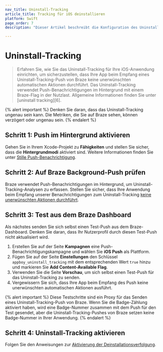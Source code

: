 ```yaml
---
nav_title: Uninstall-Tracking
article_title: Tracking für iOS deinstallieren
platform: Swift
page_order: 7
description: "Dieser Artikel beschreibt die Konfiguration des Uninstall-Trackings für das Swift SDK."

---
```


# Uninstall-Tracking

> Erfahren Sie, wie Sie das Uninstall-Tracking für Ihre iOS-Anwendung einrichten, um sicherzustellen, dass Ihre App beim Empfang eines Uninstall-Tracking-Push von Braze keine unerwünschten automatischen Aktionen durchführt. Das Uninstall-Tracking verwendet Push-Benachrichtigungen im Hintergrund mit einem Braze-Flag in der Nutzlast. Allgemeine Informationen finden Sie unter [uninstall tracking][6].

{% alert important %}
Denken Sie daran, dass das Uninstall-Tracking ungenau sein kann. Die Metriken, die Sie auf Braze sehen, können verzögert oder ungenau sein.
{% endalert %}

## Schritt 1: Push im Hintergrund aktivieren

Gehen Sie in Ihrem Xcode-Projekt zu **Fähigkeiten** und stellen Sie sicher, dass die **Hintergrundmodi** aktiviert sind. Weitere Informationen finden Sie unter [Stille Push-Benachrichtigung]({{site.baseurl}}/developer_guide/platform_integration_guides/swift/push_notifications/silent_push_notifications/).

## Schritt 2: Auf Braze Background-Push prüfen

Braze verwendet Push-Benachrichtigungen im Hintergrund, um Uninstall-Tracking-Analysen zu erfassen. Stellen Sie sicher, dass Ihre Anwendung beim Empfang unserer Benachrichtigungen zum Uninstall-Tracking [keine unerwünschten Aktionen durchführt]({{site.baseurl}}/developer_guide/platform_integration_guides/swift/push_notifications/customization/ignoring_internal_push/).

## Schritt 3: Test aus dem Braze Dashboard

Als nächstes senden Sie sich selbst einen Test-Push aus dem Braze-Dashboard. Denken Sie daran, dass Ihr Nutzerprofil durch diesen Test-Push nicht aktualisiert wird.

1. Erstellen Sie auf der Seite **Kampagnen** eine Push-Benachrichtigungskampagne und wählen Sie **iOS Push** als Plattform.
2. Fügen Sie auf der Seite **Einstellungen** den Schlüssel `appboy_uninstall_tracking` mit dem entsprechenden Wert `true` hinzu und markieren Sie **Add Content-Available Flag**.
3. Verwenden Sie die Seite **Vorschau**, um sich selbst einen Test-Push für das Uninstall-Tracking zu senden.
4. Vergewissern Sie sich, dass Ihre App beim Empfang des Push keine unerwünschten automatischen Aktionen ausführt.

{% alert important %}
Diese Testschritte sind ein Proxy für das Senden eines Uninstall-Tracking-Push von Braze. Wenn Sie die Badge-Zählung aktiviert haben, wird eine Badge-Nummer zusammen mit dem Push für den Test gesendet, aber die Uninstall-Tracking-Pushes von Braze setzen keine Badge-Nummer in Ihrer Anwendung.
{% endalert %}

## Schritt 4: Uninstall-Tracking aktivieren

Folgen Sie den Anweisungen zur [Aktivierung der Deinstallationsverfolgung]({{site.baseurl}}/user_guide/data_and_analytics/tracking/uninstall_tracking/#uninstall-tracking).

